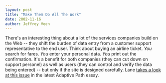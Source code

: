 ```yaml
--- 
layout: post
title: "Make Them Do All The Work"
date: 2002-11-16
author: Jeffrey Veen
---
```

There's an interesting thing about a lot of the services companies build on the Web -- they shift the burden of data entry from a customer support representative to the end user. Think about buying an airline ticket. <i>You</i> search for fares. <i>You</i> enter your personal data. <i>You</i> print out the confirmation.  It's a benefit for both companies (they can cut down on support personel) as well as users (they can control and verify the data being entered) -- but only if the site is designed carefully. Lane <a href="http://www.adaptivepath.com/publications/essays/archives/000063.php">takes a look at this issue</a> in the latest Adaptive Path essay.
&#8203;